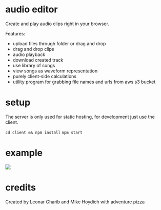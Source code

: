 # audio editor

Create and play audio clips right in your browser.

Features:
- upload files through folder or drag and drop
- drag and drop clips
- audio playback
- download created track
- use library of songs
- view songs as waveform representation
- purely client-side calculations
- utility program for grabbing file names and urls from aws s3 bucket

# setup

The server is only used for static hosting, for development just use the client.

`cd client && npm install`
`npm start`

# example

![](https://i.imgur.com/JZmrO2j.gif)

# credits

Created by Leonar Gharib and Mike Hoydich with adventure pizza